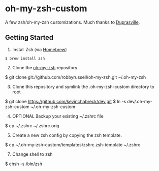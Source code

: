 oh-my-zsh-custom
================

A few zsh/oh-my-zsh customizations. Much thanks to [Duprasville](https://github.com/duprasville/oh-my-zsh-custom).

Getting Started
---------------

1. Install Zsh (via [Homebrew](http://brew.sh/))

  ```
  $ brew install zsh
  ```

2. Clone the [oh-my-zsh](https://github.com/robbyrussell/oh-my-zsh) repository

  $ git clone git://github.com/robbyrussell/oh-my-zsh.git ~/.oh-my-zsh

3. Clone this repository and symlink the .oh-my-zsh-custom directory to root

  $ git clone https://github.com/kevinchabreck/dev.git
  $ ln -s dev/.oh-my-zsh-custom ~/.oh-my-zsh-custom

4. OPTIONAL Backup your existing ~/.zshrc file

  $ cp ~/.zshrc ~/.zshrc.orig

5. Create a new zsh config by copying the zsh template.

  $ cp ~/.oh-my-zsh-custom/templates/zshrc.zsh-template ~/.zshrc

7. Change shell to zsh

  $ chsh -s /bin/zsh
